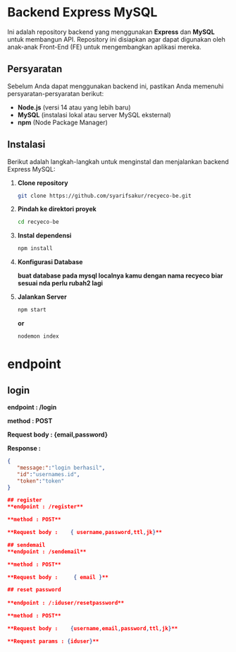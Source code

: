 # Backend Express MySQL

Ini adalah repository backend yang menggunakan **Express** dan **MySQL** untuk membangun API. Repository ini disiapkan agar dapat digunakan oleh anak-anak Front-End (FE) untuk mengembangkan aplikasi mereka.

## Persyaratan

Sebelum Anda dapat menggunakan backend ini, pastikan Anda memenuhi persyaratan-persyaratan berikut:

- **Node.js** (versi 14 atau yang lebih baru)
- **MySQL** (instalasi lokal atau server MySQL eksternal)
- **npm** (Node Package Manager)

## Instalasi

Berikut adalah langkah-langkah untuk menginstal dan menjalankan backend Express MySQL:

1. **Clone repository**

   ```bash
   git clone https://github.com/syarifsakur/recyeco-be.git

2. **Pindah ke direktori proyek**

    ```bash
    cd recyeco-be

3. **Instal dependensi**

    ```bash
    npm install

4. **Konfigurasi Database**

    **buat database pada mysql localnya kamu dengan nama **recyeco** biar sesuai nda perlu rubah2 lagi**



5. **Jalankan Server**

    ```bash
    npm start
    ```

    **or**

    ```
    nodemon index
    ```

# endpoint
## login
   **endpoint : /login**
   
   **method : POST**

   **Request body :    {email,password}**

   **Response :**
   ```json
   {
      "message:":"login berhasil",
      "id":"usernames.id",
      "token":"token"
   }

## register
   **endpoint : /register**

   **method : POST**

   **Request body :    { username,password,ttl,jk}**

## sendemail
   **endpoint : /sendemail**

   **method : POST**

   **Request body :     { email }**

## reset password
    
   **endpoint : /:iduser/resetpassword**

   **method : POST**

   **Request body :    {username,email,password,ttl,jk}**

   **Request params : {iduser}**
